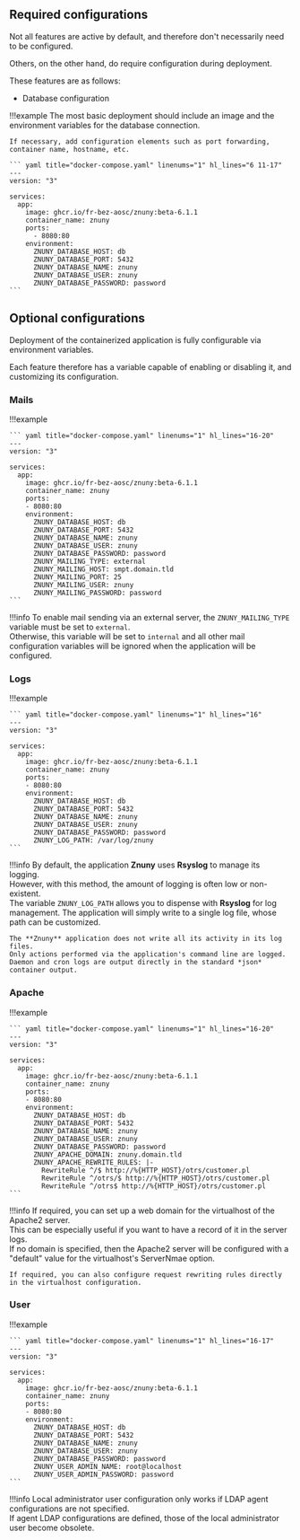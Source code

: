 ## Required configurations

Not all features are active by default, and therefore don't necessarily need to be configured.

Others, on the other hand, do require configuration during deployment.

These features are as follows:

* Database configuration

!!!example
    The most basic deployment should include an image and the environment variables for the database connection.

    If necessary, add configuration elements such as port forwarding, container name, hostname, etc.

    ``` yaml title="docker-compose.yaml" linenums="1" hl_lines="6 11-17"
    ---
    version: "3"

    services:
      app:
        image: ghcr.io/fr-bez-aosc/znuny:beta-6.1.1
        container_name: znuny
        ports:
          - 8080:80
        environment:
          ZNUNY_DATABASE_HOST: db
          ZNUNY_DATABASE_PORT: 5432
          ZNUNY_DATABASE_NAME: znuny
          ZNUNY_DATABASE_USER: znuny
          ZNUNY_DATABASE_PASSWORD: password
    ```

## Optional configurations

Deployment of the containerized application is fully configurable via environment variables.

Each feature therefore has a variable capable of enabling or disabling it, and customizing its configuration.

### Mails

!!!example

    ``` yaml title="docker-compose.yaml" linenums="1" hl_lines="16-20"
    ---
    version: "3"

    services:
      app:
        image: ghcr.io/fr-bez-aosc/znuny:beta-6.1.1
        container_name: znuny
        ports:
        - 8080:80
        environment:
          ZNUNY_DATABASE_HOST: db
          ZNUNY_DATABASE_PORT: 5432
          ZNUNY_DATABASE_NAME: znuny
          ZNUNY_DATABASE_USER: znuny
          ZNUNY_DATABASE_PASSWORD: password
          ZNUNY_MAILING_TYPE: external
          ZNUNY_MAILING_HOST: smpt.domain.tld
          ZNUNY_MAILING_PORT: 25
          ZNUNY_MAILING_USER: znuny
          ZNUNY_MAILING_PASSWORD: password
    ```

!!!info
    To enable mail sending via an external server, the `ZNUNY_MAILING_TYPE` variable must be set to `external`.  
    Otherwise, this variable will be set to `internal` and all other mail configuration variables will be ignored when the application will be configured.

### Logs

!!!example

    ``` yaml title="docker-compose.yaml" linenums="1" hl_lines="16"
    ---
    version: "3"

    services:
      app:
        image: ghcr.io/fr-bez-aosc/znuny:beta-6.1.1
        container_name: znuny
        ports:
        - 8080:80
        environment:
          ZNUNY_DATABASE_HOST: db
          ZNUNY_DATABASE_PORT: 5432
          ZNUNY_DATABASE_NAME: znuny
          ZNUNY_DATABASE_USER: znuny
          ZNUNY_DATABASE_PASSWORD: password
          ZNUNY_LOG_PATH: /var/log/znuny
    ```

!!!info
    By default, the application **Znuny** uses **Rsyslog** to manage its logging.  
    However, with this method, the amount of logging is often low or non-existent.  
    The variable `ZNUNY_LOG_PATH` allows you to dispense with **Rsyslog** for log management. 
    The application will simply write to a single log file, whose path can be customized.

    The **Znuny** application does not write all its activity in its log files.  
    Only actions performed via the application's command line are logged.  
    Daemon and cron logs are output directly in the standard *json* container output.

### Apache

!!!example

    ``` yaml title="docker-compose.yaml" linenums="1" hl_lines="16-20"
    ---
    version: "3"

    services:
      app:
        image: ghcr.io/fr-bez-aosc/znuny:beta-6.1.1
        container_name: znuny
        ports:
        - 8080:80
        environment:
          ZNUNY_DATABASE_HOST: db
          ZNUNY_DATABASE_PORT: 5432
          ZNUNY_DATABASE_NAME: znuny
          ZNUNY_DATABASE_USER: znuny
          ZNUNY_DATABASE_PASSWORD: password
          ZNUNY_APACHE_DOMAIN: znuny.domain.tld
          ZNUNY_APACHE_REWRITE_RULES: |-
            RewriteRule ^/$ http://%{HTTP_HOST}/otrs/customer.pl
            RewriteRule ^/otrs/$ http://%{HTTP_HOST}/otrs/customer.pl
            RewriteRule ^/otrs$ http://%{HTTP_HOST}/otrs/customer.pl
    ```

!!!info
    If required, you can set up a web domain for the virtualhost of the Apache2 server.  
    This can be especially useful if you want to have a record of it in the server logs.  
    If no domain is specified, then the Apache2 server will be configured with a "default" 
    value for the virtualhost's ServerNmae option.

    If required, you can also configure request rewriting rules directly in the virtualhost configuration.

### User

!!!example

    ``` yaml title="docker-compose.yaml" linenums="1" hl_lines="16-17"
    ---
    version: "3"

    services:
      app:
        image: ghcr.io/fr-bez-aosc/znuny:beta-6.1.1
        container_name: znuny
        ports:
        - 8080:80
        environment:
          ZNUNY_DATABASE_HOST: db
          ZNUNY_DATABASE_PORT: 5432
          ZNUNY_DATABASE_NAME: znuny
          ZNUNY_DATABASE_USER: znuny
          ZNUNY_DATABASE_PASSWORD: password
          ZNUNY_USER_ADMIN_NAME: root@localhost
          ZNUNY_USER_ADMIN_PASSWORD: password
    ```

!!!info
    Local administrator user configuration only works if LDAP agent configurations are not specified.  
    If agent LDAP configurations are defined, those of the local administrator user become obsolete.


